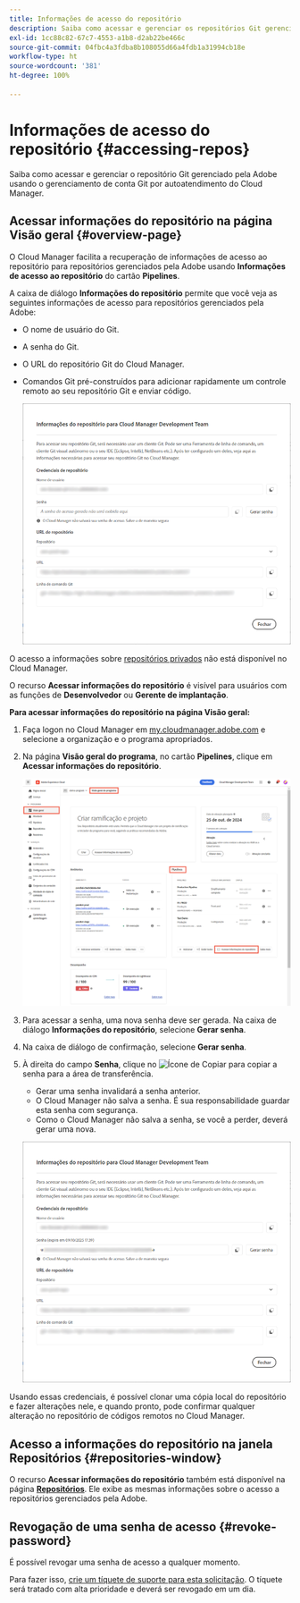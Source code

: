 ```yaml
---
title: Informações de acesso do repositório
description: Saiba como acessar e gerenciar os repositórios Git gerenciado pela Adobe usando o gerenciamento de conta Git por autoatendimento do Cloud Manager.
exl-id: 1cc88c82-67c7-4553-a1b8-d2ab22be466c
source-git-commit: 04fbc4a3fdba8b108055d66a4fdb1a31994cb18e
workflow-type: ht
source-wordcount: '381'
ht-degree: 100%

---
```


# Informações de acesso do repositório {#accessing-repos}

Saiba como acessar e gerenciar o repositório Git gerenciado pela Adobe usando o gerenciamento de conta Git por autoatendimento do Cloud Manager.

## Acessar informações do repositório na página Visão geral {#overview-page}

O Cloud Manager facilita a recuperação de informações de acesso ao repositório para repositórios gerenciados pela Adobe usando **Informações de acesso ao repositório** do cartão **Pipelines**.

A caixa de diálogo **Informações do repositório** permite que você veja as seguintes informações de acesso para repositórios gerenciados pela Adobe:

* O nome de usuário do Git.
* A senha do Git.
* O URL do repositório Git do Cloud Manager.
* Comandos Git pré-construídos para adicionar rapidamente um controle remoto ao seu repositório Git e enviar código.

  ![Janela de informações do repositório](assets/repository-info.png)

O acesso a informações sobre [repositórios privados](/help/managing-code/private-repositories.md) não está disponível no Cloud Manager.

O recurso **Acessar informações do repositório** é visível para usuários com as funções de **Desenvolvedor** ou **Gerente de implantação**.

**Para acessar informações do repositório na página Visão geral:**

1. Faça logon no Cloud Manager em [my.cloudmanager.adobe.com](https://my.cloudmanager.adobe.com/) e selecione a organização e o programa apropriados.

1. Na página **Visão geral do programa**, no cartão **Pipelines**, clique em **Acessar informações do repositório**.

   ![Acessar informações do repositório no cartão Pipelines](/help/managing-code/assets/pipelines-card2.png)

1. Para acessar a senha, uma nova senha deve ser gerada. Na caixa de diálogo **Informações do repositório**, selecione **Gerar senha**.

1. Na caixa de diálogo de confirmação, selecione **Gerar senha**.

1. À direita do campo **Senha**, clique no ![Ícone de Copiar](https://spectrum.adobe.com/static/icons/workflow_18/Smock_Copy_18_N.svg) para copiar a senha para a área de transferência.

   * Gerar uma senha invalidará a senha anterior.
   * O Cloud Manager não salva a senha. É sua responsabilidade guardar esta senha com segurança.
   * Como o Cloud Manager não salva a senha, se você a perder, deverá gerar uma nova.

   ![Copiar senha na caixa de diálogo Informações do repositório](/help/managing-code/assets/repository-copy-password.png)

Usando essas credenciais, é possível clonar uma cópia local do repositório e fazer alterações nele, e quando pronto, pode confirmar qualquer alteração no repositório de códigos remotos no Cloud Manager.

## Acesso a informações do repositório na janela Repositórios {#repositories-window}

O recurso **Acessar informações do repositório** também está disponível na página [**Repositórios**](/help/managing-code/managing-repositories.md). Ele exibe as mesmas informações sobre o acesso a repositórios gerenciados pela Adobe.

## Revogação de uma senha de acesso {#revoke-password}

É possível revogar uma senha de acesso a qualquer momento. 

Para fazer isso, [crie um tíquete de suporte para esta solicitação](https://experienceleague.adobe.com/pt-br?support-solution=Experience+Manager&amp;support-tab=home#support). O tíquete será tratado com alta prioridade e deverá ser revogado em um dia.
